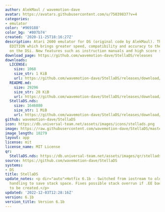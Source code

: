 ```yaml
---
author: AlekMaul / wavemotion-dave
avatar: https://avatars.githubusercontent.com/u/75039837?v=4
categories:
- emulator
color: '#969188'
color_bg: '#807b74'
created: '2020-11-25T18:16:27Z'
description: Atari 2600 emulator for DS (original code by AlekMaul). This is the PHOENIX
  EDITION which brings greater speed, compatibility and accuracy to the emulation
  on the DSi. New features such as instruction manuals and high score support included!
download_page: https://github.com/wavemotion-dave/StellaDS/releases
downloads:
  LICENSE:
    size: 1068
    size_str: 1 KiB
    url: https://github.com/wavemotion-dave/StellaDS/releases/download/6.1b/LICENSE
  README.md:
    size: 29296
    size_str: 28 KiB
    url: https://github.com/wavemotion-dave/StellaDS/releases/download/6.1b/README.md
  StellaDS.nds:
    size: 1646080
    size_str: 1 MiB
    url: https://github.com/wavemotion-dave/StellaDS/releases/download/6.1b/StellaDS.nds
github: wavemotion-dave/StellaDS
icon: https://db.universal-team.net/assets/images/icons/stellads.png
image: https://raw.githubusercontent.com/wavemotion-dave/StellaDS/master/arm9/gfx/bgTop.png
image_length: 10279
layout: app
license: mit
license_name: MIT License
qr:
  StellaDS.nds: https://db.universal-team.net/assets/images/qr/stellads-nds.png
source: https://github.com/wavemotion-dave/StellaDS
systems:
- DS
title: StellaDS
update_notes: <p dir="auto">Hotfix 6.1b - Switched from iostream to old-school FILE
  handling to save stack space. Fixes possible stack overrun if .EE backing file needs
  to be created.</p>
updated: '2022-12-03T12:28:16Z'
version: 6.1b
version_title: Version 6.1b
---
```

